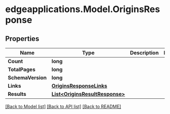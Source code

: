 # edgeapplications.Model.OriginsResponse

## Properties

Name | Type | Description | Notes
------------ | ------------- | ------------- | -------------
**Count** | **long** |  | 
**TotalPages** | **long** |  | 
**SchemaVersion** | **long** |  | 
**Links** | [**OriginsResponseLinks**](OriginsResponseLinks.md) |  | 
**Results** | [**List&lt;OriginsResultResponse&gt;**](OriginsResultResponse.md) |  | 

[[Back to Model list]](../../README.md#documentation-for-models) [[Back to API list]](../../README.md#documentation-for-api-endpoints) [[Back to README]](../../README.md)

